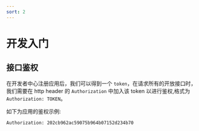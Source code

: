 ```yaml
---
sort: 2
---
```


# 开发入门

## 接口鉴权

在开发者中心注册应用后，我们可以得到一个 `token`，在请求所有的开放接口时，我们需要在 http header 的 `Authorization` 中加入该 token 以进行鉴权,格式为 `Authorization: TOKEN`。

如下为应用的鉴权示例:

```
Authorization: 202cb962ac59075b964b07152d234b70
```

